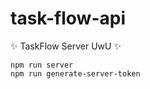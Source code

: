# task-flow-api
✨ TaskFlow Server UwU ✨

```npm run server ```\
```npm run generate-server-token ```